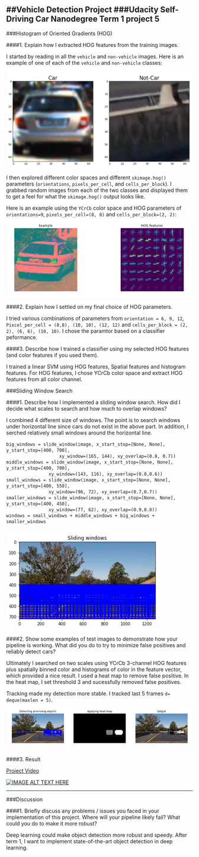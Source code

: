 ##Vehicle Detection Project
###Udacity Self-Driving Car Nanodegree Term 1 project 5
---


[//]: # (Image References)
[image1]: ./examples/car_not_car.png
[image2]: ./examples/hog.png
[image3]: ./examples/sliding.png
[image4]: ./examples/pipeline.png
[image5]: ./examples/img50.jpg
[image6]: ./examples/example_output.jpg
[video1]: ./project_video.mp4


###Histogram of Oriented Gradients (HOG)

####1. Explain how I extracted HOG features from the training images.

I started by reading in all the `vehicle` and `non-vehicle` images.  Here is an example of one of each of the `vehicle` and `non-vehicle` classes:

![alt text][image1]

I then explored different color spaces and different `skimage.hog()` parameters (`orientations`, `pixels_per_cell`, and `cells_per_block`).  I grabbed random images from each of the two classes and displayed them to get a feel for what the `skimage.hog()` output looks like.

Here is an example using the `YCrCb` color space and HOG parameters of `orientations=9`, `pixels_per_cell=(8, 8)` and `cells_per_block=(2, 2)`:


![alt text][image2]

####2. Explain how I settled on my final choice of HOG parameters.

I tried various combinations of parameters from `orientation = 6, 9, 12`, `Pixcel_per_cell = (8,8), (10, 10), (12, 12)` and `cells_per_block = (2, 2), (6, 6), (10, 10)`. I chose the paramtor based on a classifier peformance.

####3. Describe how I trained a classifier using my selected HOG features (and color features if you used them).

I trained a linear SVM using HOG features, Spatial features and histogram features. For HOG features, I chose YCrCb color space and extract HOG features from all color channel.

###Sliding Window Search

####1. Describe how I implemented a sliding window search.  How did I decide what scales to search and how much to overlap windows?

I combined 4 different size of windows. The point is to search windows under horizontal line since cars do not exist in the above part. In addition, I  serched relatively small windows around the horizontal line. 

```
big_windows = slide_window(image, x_start_stop=[None, None], y_start_stop=[400, 700], 
                    xy_window=(165, 144), xy_overlap=(0.8, 0.7))
middle_windows = slide_window(image, x_start_stop=[None, None], y_start_stop=[400, 700], 
                xy_window=(143, 116), xy_overlap=(0.8,0.6))
small_windows = slide_window(image, x_start_stop=[None, None], y_start_stop=[400, 550], 
                xy_window=(96, 72), xy_overlap=(0.7,0.7))
smaller_windows = slide_window(image, x_start_stop=[None, None], y_start_stop=[400, 450], 
                xy_window=(77, 62), xy_overlap=(0.9,0.8))
windows = small_windows + middle_windows + big_windows + smaller_windows
```

![alt text][image3]

####2. Show some examples of test images to demonstrate how your pipeline is working.  What did you do to try to minimize false positives and reliably detect cars?

Ultimately I searched on two scales using YCrCb 3-channel HOG features plus spatially binned color and histograms of color in the feature vector, which provided a nice result. I used a heat map to remove false positive. In the heat map, I set threshold 3 and sucessfully removed false positives. 

Tracking made my detection more stable. I tracked last 5 frames `d= deque(maxlen = 5)`. 

![alt text][image4]

####3. Result

[Project Video](https://www.youtube.com/watch?v=gbC6VVT8U1s&feature=youtu.be)

[![IMAGE ALT TEXT HERE](https://img.youtube.com/vi/gbC6VVT8U1s/0.jpg)](https://www.youtube.com/watch?v=gbC6VVT8U1s)

---

###Discussion

####1. Briefly discuss any problems / issues you faced in your implementation of this project.  Where will your pipeline likely fail?  What could you do to make it more robust?

Deep learning could make object detection more robust and speedy. After term 1, I want to implement state-of-the-art object detection in deep learning.


